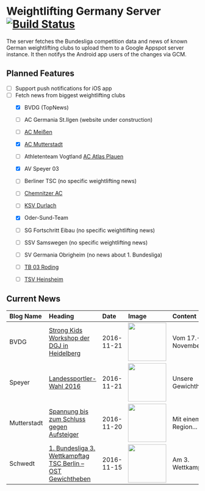 # Weightlifting Germany Server [![Build Status](https://travis-ci.org/WGierke/weightlifting_germany_server.svg?branch=master)](https://travis-ci.org/WGierke/weightlifting_germany_server)

The server fetches the Bundesliga competition data and news of known German weightlifting clubs to upload them to a Google Appspot server instance.
It then notifys the Android app users of the changes via GCM.

## Planned Features
- [ ] Support push notifications for iOS app  
- [ ] Fetch news from biggest weightlifting clubs
    - [X] BVDG (TopNews)
    - [ ] AC Germania St.Ilgen (website under construction)
    - [ ] [AC Meißen](http://www.ac-meissen.de/index.php?start=1)
    - [X] [AC Mutterstadt](http://www.ac-mutterstadt.de/index.php?start=1)
    - [ ] Athletenteam Vogtland [AC Atlas Plauen](https://acatlas.wordpress.com/)
    - [X] AV Speyer 03
    - [ ] Berliner TSC (no specific weightlifting news)
    - [ ] [Chemnitzer AC](http://chemnitzer-athletenclub.de/aktuelles/news/page/1/)
    - [ ] [KSV Durlach](http://ksvdurlach.de/news?page_n54=1)
    - [X] Oder-Sund-Team
    - [ ] SG Fortschritt Eibau (no specific weightlifting news)
    - [ ] SSV Samswegen (no specific weightlifting news)
    - [ ] SV Germania Obrigheim (no news about 1. Bundesliga)
    - [ ] [TB 03 Roding](http://www.tb03-gewichtheben.de/page/1/)
    - [ ] [TSV Heinsheim](http://gewichtheben.tsv-heinsheim.de/index.php?start=1)


## Current News

| Blog Name   | Heading                                                                                                                                          | Date       | Image                                                                                                                            | Content                 |
|:------------|:-------------------------------------------------------------------------------------------------------------------------------------------------|:-----------|:---------------------------------------------------------------------------------------------------------------------------------|:------------------------|
| BVDG        | [Strong Kids Workshop der DGJ in Heidelberg](http://www.german-weightlifting.de/die-dgj-arbeitet-an-vier-projekten-fuer-unseren-jugendsport/)    | 2016-11-21 | <img src='http://www.german-weightlifting.de/wp-content/uploads/2016/11/WS-Strong-Kids.jpg' width='100px'/>                      | Vom 17.-18. November... |
| Speyer      | [Landessportler-Wahl 2016](http://www.av03-speyer.de/2016/11/landessportler-wahl-2016/)                                                          | 2016-11-21 | <img src='http://www.av03-speyer.de/wp-content/uploads/2016/11/2016_Cover_Landessportlerwahl2016-151x300.jpg' width='100px'/>    | Unsere Gewichtheberm... |
| Mutterstadt | [Spannung bis zum Schluss gegen Aufsteiger](http://www.ac-mutterstadt.de/index.php?start=0&heading=956f6c684ee6fd43c045b34e2819426c1479596400.0) | 2016-11-20 | <img src='http://www.ac-mutterstadt.de//images/Prot_KG.jpg' width='100px'/>                                                      | Mit einem für Region... |
| Schwedt     | [1. Bundesliga 3. Wettkampftag TSC Berlin – OST Gewichtheben](http://gewichtheben.blauweiss65-schwedt.de/?p=7348)                                | 2016-11-15 | <img src='http://gewichtheben.blauweiss65-schwedt.de/wp-content/uploads/2009/02/Oder-Sund-Team-2013-300x169.jpg' width='100px'/> | Am 3. Wettkampftag d... |